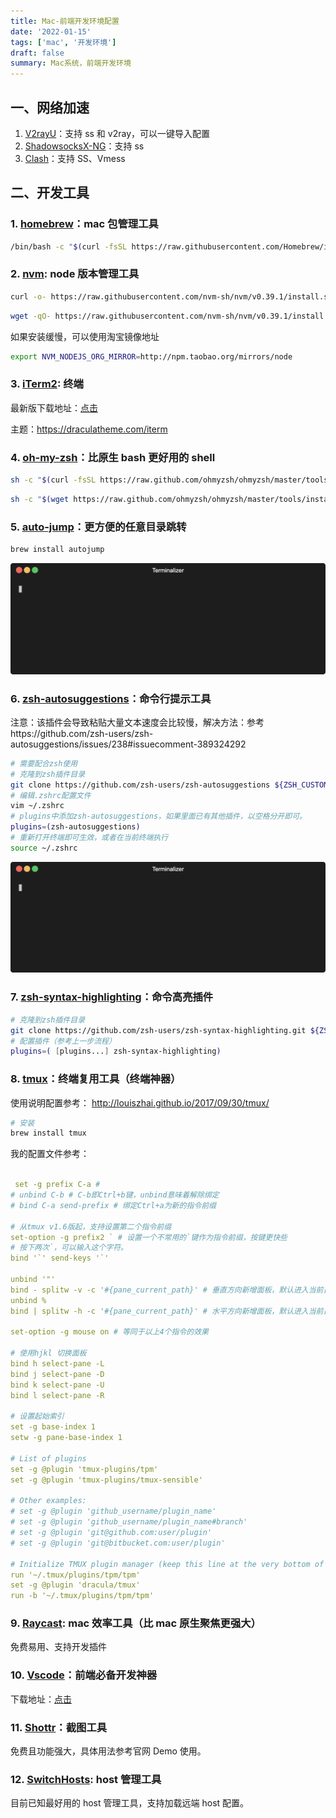 ```yaml
---
title: Mac-前端开发环境配置
date: '2022-01-15'
tags: ['mac', '开发环境']
draft: false
summary: Mac系统，前端开发环境
---
```


## 一、网络加速

1. [V2rayU](https://github.com/yanue/V2rayU)：支持 ss 和 v2ray，可以一键导入配置
2. [ShadowsocksX-NG](https://github.com/shadowsocks/ShadowsocksX-NG)：支持 ss
3. [Clash](https://github.com/Dreamacro/clash)：支持 SS、Vmess

## 二、开发工具

### 1. [homebrew](https://brew.sh/)：mac 包管理工具

```bash
/bin/bash -c "$(curl -fsSL https://raw.githubusercontent.com/Homebrew/install/HEAD/install.sh)"
```

### 2. [nvm](https://github.com/nvm-sh/nvm): node 版本管理工具

```bash
curl -o- https://raw.githubusercontent.com/nvm-sh/nvm/v0.39.1/install.sh | bash
```

```bash
wget -qO- https://raw.githubusercontent.com/nvm-sh/nvm/v0.39.1/install.sh | bash
```

如果安装缓慢，可以使用淘宝镜像地址

```bash
export NVM_NODEJS_ORG_MIRROR=http://npm.taobao.org/mirrors/node
```

### 3. [iTerm2](https://www.iterm2.com/): 终端

最新版下载地址：[点击](https://iterm2.com/downloads/stable/latest)

主题：https://draculatheme.com/iterm

### 4. [oh-my-zsh](https://ohmyz.sh/)：比原生 bash 更好用的 shell

```bash
sh -c "$(curl -fsSL https://raw.github.com/ohmyzsh/ohmyzsh/master/tools/install.sh)"
```

```bash
sh -c "$(wget https://raw.github.com/ohmyzsh/ohmyzsh/master/tools/install.sh -O -)"
```

### 5. [auto-jump](https://github.com/wting/autojump)：更方便的任意目录跳转

```bash
brew install autojump
```

![render1597931376276](../../../public/static/md-img/render1597931376276.gif)

### 6. [zsh-autosuggestions](https://github.com/zsh-users/zsh-autosuggestions)：命令行提示工具

注意：该插件会导致粘贴大量文本速度会比较慢，解决方法：参考https://github.com/zsh-users/zsh-autosuggestions/issues/238#issuecomment-389324292

```bash
# 需要配合zsh使用
# 克隆到zsh插件目录
git clone https://github.com/zsh-users/zsh-autosuggestions ${ZSH_CUSTOM:-~/.oh-my-zsh/custom}/plugins/zsh-autosuggestions
# 编辑.zshrc配置文件
vim ~/.zshrc
# plugins中添加zsh-autosuggestions，如果里面已有其他插件，以空格分开即可。
plugins=(zsh-autosuggestions)
# 重新打开终端即可生效，或者在当前终端执行
source ~/.zshrc
```

![img](../../../public/static/md-img/1597931689238-8bda5f76-f12d-443f-ad9e-9e0e6fc66dec.gif)

### 7. [zsh-syntax-highlighting](https://github.com/zsh-users/zsh-syntax-highlighting)：命令高亮插件

```bash
# 克隆到zsh插件目录
git clone https://github.com/zsh-users/zsh-syntax-highlighting.git ${ZSH_CUSTOM:-~/.oh-my-zsh/custom}/plugins/zsh-syntax-highlighting
# 配置插件（参考上一步流程）
plugins=( [plugins...] zsh-syntax-highlighting)
```

### 8. [tmux](https://github.com/tmux/tmux)：终端复用工具（终端神器）

使用说明配置参考： http://louiszhai.github.io/2017/09/30/tmux/

```bash
# 安装
brew install tmux
```

我的配置文件参考：

```yaml

 set -g prefix C-a #
# unbind C-b # C-b即Ctrl+b键，unbind意味着解除绑定
# bind C-a send-prefix # 绑定Ctrl+a为新的指令前缀

# 从tmux v1.6版起，支持设置第二个指令前缀
set-option -g prefix2 ` # 设置一个不常用的`键作为指令前缀，按键更快些
# 按下两次`，可以输入这个字符。
bind '`' send-keys '`'

unbind '"'
bind - splitw -v -c '#{pane_current_path}' # 垂直方向新增面板，默认进入当前目录
unbind %
bind | splitw -h -c '#{pane_current_path}' # 水平方向新增面板，默认进入当前目录

set-option -g mouse on # 等同于以上4个指令的效果

# 使用hjkl 切换面板
bind h select-pane -L
bind j select-pane -D
bind k select-pane -U
bind l select-pane -R

# 设置起始索引
set -g base-index 1
setw -g pane-base-index 1

# List of plugins
set -g @plugin 'tmux-plugins/tpm'
set -g @plugin 'tmux-plugins/tmux-sensible'

# Other examples:
# set -g @plugin 'github_username/plugin_name'
# set -g @plugin 'github_username/plugin_name#branch'
# set -g @plugin 'git@github.com:user/plugin'
# set -g @plugin 'git@bitbucket.com:user/plugin'

# Initialize TMUX plugin manager (keep this line at the very bottom of tmux.conf)
run '~/.tmux/plugins/tpm/tpm'
set -g @plugin 'dracula/tmux'
run -b '~/.tmux/plugins/tpm/tpm'
```

### 9. [Raycast](https://www.raycast.com/): mac 效率工具（比 mac 原生聚焦更强大）

免费易用、支持开发插件

### 10. [Vscode](https://code.visualstudio.com/)：前端必备开发神器

下载地址：[点击](https://code.visualstudio.com/docs/?dv=osx)

### 11. [Shottr](https://shottr.cc/)：截图工具

免费且功能强大，具体用法参考官网 Demo 使用。

### 12. [SwitchHosts](https://swh.app/zh/): host 管理工具

目前已知最好用的 host 管理工具，支持加载远端 host 配置。
